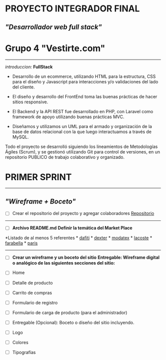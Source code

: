 # PROYECTO INTEGRADOR FINAL
## *"Desarrollador web full stack"*
# Grupo 4 **"Vestirte.com"**
___
_introduccion:_
**FullStack**
* Desarrollo de un ecommerce, utilizando HTML para la estructura, CSS para el diseño y Javascript para interacciones y/o validaciones del lado del cliente.

* El diseño y desarrollo del FrontEnd toma las buenas prácticas de hacer sitios
responsive.
* El Backend y la API REST fue desarrollado en PHP, con Laravel como framework
de apoyo utilizando buenas prácticas MVC.

* Diseñamos y utilizamos un UML para el armado y organización de la base de
datos relacional con la que luego interactuamos a través de MySQL.

Todo el proyecto se desarrolló siguiendo los lineamientos de Metodologías Ágiles
(Scrum), y se gestionó utilizando Git para control de versiones, en un repositorio PUBLICO de trabajo colaborativo y organizado.


# PRIMER SPRINT
___
## *"Wireframe + Boceto"* 

- [ ] Crear el repositorio del proyecto y agregar colaboradores
[Repositorio](https://github.com/0220CBFSNCN01ARRO/grupo_4_vestirte.git)
___ 
- [ ] **Archivo README.md**
**Definir la temática del Market Place**

*Listado de al menos 5 referentes
    * [dafiti](www.dafiti.com.ar)
    * [dexter](https://www.dexter.com.ar)
    * [modatex](https://www.modatex.com.ar)
    * [lacoste](https://www.lacoste.com/ar)
    * [farabella](https://www.falabella.com.ar)
    * [paris](https://www.paris.cl/)
___
- [ ] **Crear un wireframe y un boceto del sitio**
        **Entregable: Wireframe digital o analógico de las siguientes secciones del sitio:**
        
- [ ] Home
- [ ] Detalle de producto
- [ ] Carrito de compras
- [ ] Formulario de registro
- [ ] Formulario de carga de producto (para el administrador)
- [ ] Entregable (Opcional): Boceto o diseño del sitio incluyendo.
- [ ] Logo
- [ ] Colores
- [ ] Tipografías
